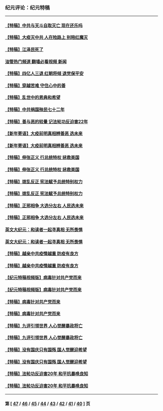### 纪元评论：纪元特稿
---
#### [【特稿】中共与天斗自取灭亡 现在还乐吗](../../pages/nsc424/n13897482.md?03020330) 
#### [【特稿】大疫灭中共 人在险路上 别陪红魔灭](../../pages/nsc424/n13890697.md?03020330) 
#### [【特稿】江泽民死了](../../pages/nsc424/n13876300.md?03020330) 
#### [油管热门频道 翻墙必看视频 新闻](ok?03020330)
#### [【特稿】四亿人三退 红朝将倾 退党保平安](../../pages/nsc424/n13794378.md?03020330) 
#### [【特稿】穿越苦难 守住心中的善](../../pages/nsc424/n13784979.md?03020330) 
#### [【特稿】乱世中的恩典和希望](../../pages/nsc424/n13734687.md?03020330) 
#### [【特稿】中共祸国殃民七十二年](../../pages/nsc424/n13272607.md?03020330) 
#### [【特稿】善与恶的较量 记法轮功反迫害22年](../../pages/nsc424/n13086597.md?03020330) 
#### [【新年寄语】大疫前明真相辨善恶 选未来](../../pages/nsc424/n12660855.md?03020330) 
#### [【新年寄语】大疫前明真相辨善恶 选未来](../../pages/nsc424/n12660855.md?03020330) 
#### [【特稿】伸张正义 行总统特权 拯救美国](../../pages/nsc424/n12616806.md?03020330) 
#### [【特稿】伸张正义 行总统特权 拯救美国](../../pages/nsc424/n12616806.md?03020330) 
#### [【特稿】拨乱反正 宪法赋予总统特别权力](../../pages/nsc424/n12598306.md?03020330) 
#### [【特稿】拨乱反正 宪法赋予总统特别权力](../../pages/nsc424/n12598306.md?03020330) 
#### [【特稿】正邪相争 大选分左右 人民选未来](../../pages/nsc424/n12545208.md?03020330) 
#### [【特稿】正邪相争 大选分左右 人民选未来](../../pages/nsc424/n12545208.md?03020330) 
#### [英文大纪元：和读者一起寻真相 无所畏惧](../../pages/nsc424/n12542027.md?03020330) 
#### [英文大纪元：和读者一起寻真相 无所畏惧](../../pages/nsc424/n12542027.md?03020330) 
#### [【特稿】越亲中共疫情越重 防疫有良方](../../pages/nsc424/n12042989.md?03020330) 
#### [【特稿】越亲中共疫情越重 防疫有良方](../../pages/nsc424/n12042989.md?03020330) 
#### [【纪元特稿视频版】病毒针对共产党而来](../../pages/nsc424/n11977328.md?03020330) 
#### [【纪元特稿视频版】病毒针对共产党而来](../../pages/nsc424/n11977328.md?03020330) 
#### [【特稿】病毒针对共产党而来](../../pages/nsc424/n11928818.md?03020330) 
#### [【特稿】病毒针对共产党而来](../../pages/nsc424/n11928818.md?03020330) 
#### [【特稿】九评引领世界 人心觉醒暴政将亡](../../pages/nsc424/n11660496.md?03020330) 
#### [【特稿】九评引领世界 人心觉醒暴政将亡](../../pages/nsc424/n11660496.md?03020330) 
#### [【特稿】没有国庆只有国殇 国人觉醒迎希望](../../pages/nsc424/n11549354.md?03020330) 
#### [【特稿】没有国庆只有国殇 国人觉醒迎希望](../../pages/nsc424/n11549354.md?03020330) 
#### [【特稿】法轮功反迫害20年 和平抗暴唤良知](../../pages/nsc424/n11389135.md?03020330) 
#### [【特稿】法轮功反迫害20年 和平抗暴唤良知](../../pages/nsc424/n11389135.md?03020330) 

---
#### 第 [ [47](./47.md?03020330) / [46](./46.md?03020330) / [45](./45.md?03020330) / [44](./44.md?03020330) / [43](./43.md?03020330) / [42](./42.md?03020330) / [41](./41.md?03020330) / [40](./40.md?03020330) ] 页

